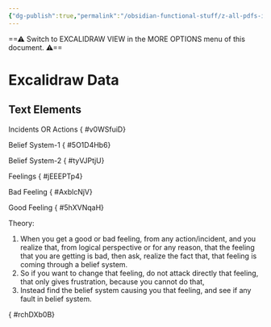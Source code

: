 ```yaml
---
{"dg-publish":true,"permalink":"/obsidian-functional-stuff/z-all-pdfs-images-and-small-excalidraws/my-understanding-on-feelings-drawing/","tags":["excalidraw"],"noteIcon":""}
---
```


==⚠  Switch to EXCALIDRAW VIEW in the MORE OPTIONS menu of this document. ⚠==


# Excalidraw Data
## Text Elements
Incidents 
OR 
Actions
{ #v0WSfuiD}


Belief System-1
{ #5O1D4Hb6}


Belief System-2
{ #tyVJPtjU}


Feelings
{ #jEEEPTp4}


Bad Feeling
{ #AxblcNjV}


Good Feeling
{ #5hXVNqaH}


Theory:
1. When you get a good or bad feeling,
 from any action/incident, and you realize that, from logical 
perspective or for any reason, that the feeling that you are getting 
is bad, then ask, realize the fact that, that feeling is coming through a
belief system.
2. So if you want to change that feeling, do not attack directly that feeling,
 that only gives frustration, because you cannot do that,
3. Instead find the belief system causing you that feeling, and see if any fault in belief 
system.

{ #rchDXb0B}


